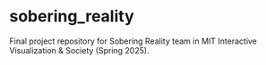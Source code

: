 # sobering_reality
Final project repository for Sobering Reality team in MIT Interactive Visualization &amp; Society (Spring 2025).
